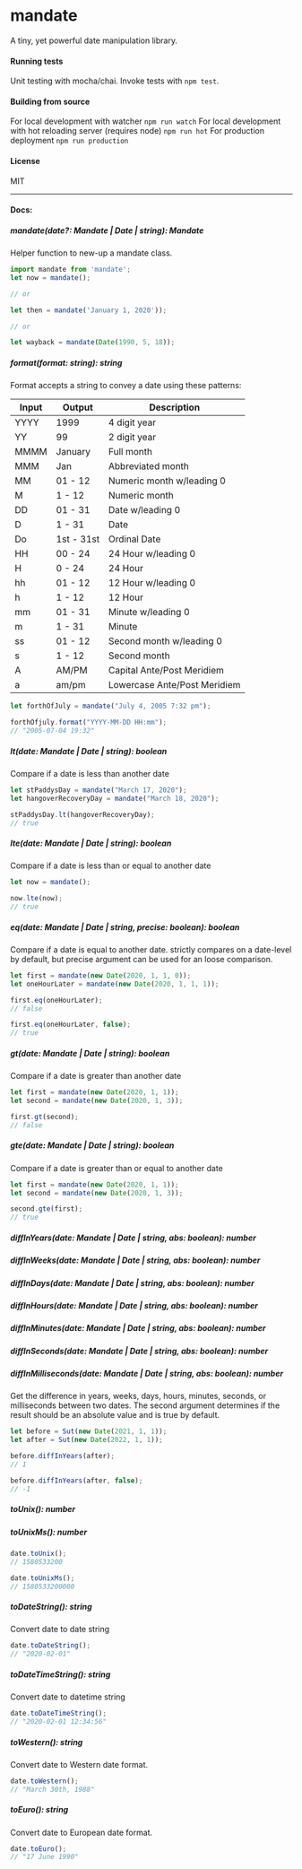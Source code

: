 # mandate

A tiny, yet powerful date manipulation library.

#### Running tests

Unit testing with mocha/chai. Invoke tests with `npm test`.

#### Building from source

For local development with watcher `npm run watch`
For local development with hot reloading server (requires node) `npm run hot`
For production deployment `npm run production`

#### License

MIT

---

#### Docs:

##### mandate(date?: Mandate | Date | string): Mandate

Helper function to new-up a mandate class.

```javascript
import mandate from 'mandate';
let now = mandate();

// or

let then = mandate('January 1, 2020'));

// or

let wayback = mandate(Date(1990, 5, 18));
```

##### format(format: string): string

Format accepts a string to convey a date using these patterns:

| Input | Output     | Description                  |
| ----- | ---------- | ---------------------------- |
| YYYY  | 1999       | 4 digit year                 |
| YY    | 99         | 2 digit year                 |
| MMMM  | January    | Full month                   |
| MMM   | Jan        | Abbreviated month            |
| MM    | 01 - 12    | Numeric month w/leading 0    |
| M     | 1 - 12     | Numeric month                |
| DD    | 01 - 31    | Date w/leading 0             |
| D     | 1 - 31     | Date                         |
| Do    | 1st - 31st | Ordinal Date                 |
| HH    | 00 - 24    | 24 Hour w/leading 0          |
| H     | 0 - 24     | 24 Hour                      |
| hh    | 01 - 12    | 12 Hour w/leading 0          |
| h     | 1 - 12     | 12 Hour                      |
| mm    | 01 - 31    | Minute w/leading 0           |
| m     | 1 - 31     | Minute                       |
| ss    | 01 - 12    | Second month w/leading 0     |
| s     | 1 - 12     | Second month                 |
| A     | AM/PM      | Capital Ante/Post Meridiem   |
| a     | am/pm      | Lowercase Ante/Post Meridiem |

```javascript
let forthOfJuly = mandate("July 4, 2005 7:32 pm");

forthOfjuly.format("YYYY-MM-DD HH:mm");
// "2005-07-04 19:32"
```

##### lt(date: Mandate | Date | string): boolean

Compare if a date is less than another date

```javascript
let stPaddysDay = mandate("March 17, 2020");
let hangoverRecoveryDay = mandate("March 18, 2020");

stPaddysDay.lt(hangoverRecoveryDay);
// true
```

##### lte(date: Mandate | Date | string): boolean

Compare if a date is less than or equal to another date

```javascript
let now = mandate();

now.lte(now);
// true
```

##### eq(date: Mandate | Date | string, precise: boolean): boolean

Compare if a date is equal to another date. strictly compares on a date-level by default, but precise argument can be used for an loose comparison.

```javascript
let first = mandate(new Date(2020, 1, 1, 0));
let oneHourLater = mandate(new Date(2020, 1, 1, 1));

first.eq(oneHourLater);
// false

first.eq(oneHourLater, false);
// true
```

##### gt(date: Mandate | Date | string): boolean

Compare if a date is greater than another date

```javascript
let first = mandate(new Date(2020, 1, 1));
let second = mandate(new Date(2020, 1, 3));

first.gt(second);
// false
```

##### gte(date: Mandate | Date | string): boolean

Compare if a date is greater than or equal to another date

```javascript
let first = mandate(new Date(2020, 1, 1));
let second = mandate(new Date(2020, 1, 3));

second.gte(first);
// true
```

##### diffInYears(date: Mandate | Date | string, abs: boolean): number

##### diffInWeeks(date: Mandate | Date | string, abs: boolean): number

##### diffInDays(date: Mandate | Date | string, abs: boolean): number

##### diffInHours(date: Mandate | Date | string, abs: boolean): number

##### diffInMinutes(date: Mandate | Date | string, abs: boolean): number

##### diffInSeconds(date: Mandate | Date | string, abs: boolean): number

##### diffInMilliseconds(date: Mandate | Date | string, abs: boolean): number

Get the difference in years, weeks, days, hours, minutes, seconds, or milliseconds between two dates. The second argument determines if the result should be an absolute value and is true by default.

```javascript
let before = Sut(new Date(2021, 1, 1));
let after = Sut(new Date(2022, 1, 1));

before.diffInYears(after);
// 1

before.diffInYears(after, false);
// -1
```

##### toUnix(): number

##### toUnixMs(): number

```javascript
date.toUnix();
// 1580533200

date.toUnixMs();
// 1580533200000
```

##### toDateString(): string

Convert date to date string

```javascript
date.toDateString();
// "2020-02-01"
```

##### toDateTimeString(): string

Convert date to datetime string

```javascript
date.toDateTimeString();
// "2020-02-01 12:34:56"
```

##### toWestern(): string

Convert date to Western date format.

```javascript
date.toWestern();
// "March 30th, 1988"
```

##### toEuro(): string

Convert date to European date format.

```javascript
date.toEuro();
// "17 June 1990"
```

